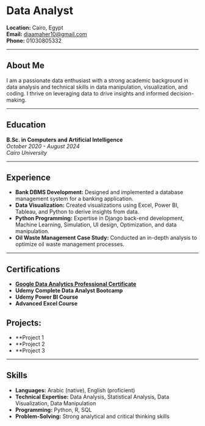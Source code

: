 # Data Analyst

**Location:** Cairo, Egypt  
**Email:** diaamaher10@gmail.com  
**Phone:** 01030805332

---

## About Me
I am a passionate data enthusiast with a strong academic background in data analysis and technical skills in data manipulation, visualization, and coding. I thrive on leveraging data to drive insights and informed decision-making.

---

## Education
**B.Sc. in Computers and Artificial Intelligence**  
*October 2020 - August 2024*  
*Cairo University*

---

## Experience
- **Bank DBMS Development:** Designed and implemented a database management system for a banking application.
- **Data Visualization:** Created visualizations using Excel, Power BI, Tableau, and Python to derive insights from data.
- **Python Programming:** Expertise in Django back-end development, Machine Learning, Simulation, UI design, Optimization, and data manipulation.
- **Oil Waste Management Case Study:** Conducted an in-depth analysis to optimize oil waste management processes.

---

## Certifications
- **[Google Data Analytics Professional Certificate](https://coursera.org/verify/professional-cert/7APHBBT47GHE)**
- **Udemy Complete Data Analyst Bootcamp**
- **Udemy Power BI Course**
- **Advanced Excel Course**

## Projects:
- **Project 1
- **Project 2
- **Project 3

---

## Skills
- **Languages:** Arabic (native), English (proficient)
- **Technical Expertise:** Data Analysis, Statistical Analysis, Data Visualization, Data Manipulation
- **Programming:** Python, R, SQL
- **Problem-Solving:** Strong analytical and critical thinking skills
